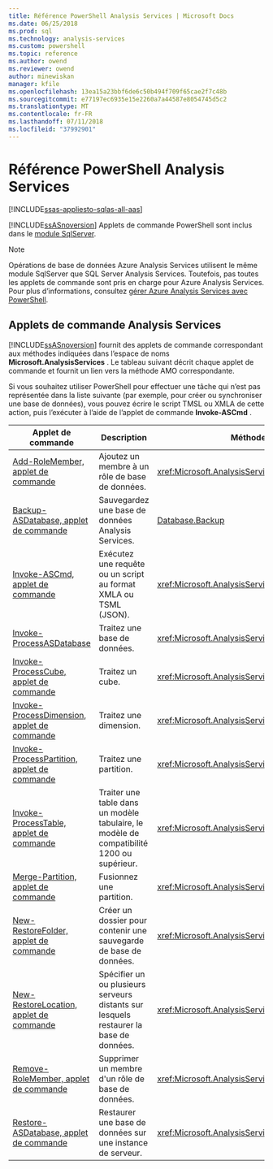 ```yaml
---
title: Référence PowerShell Analysis Services | Microsoft Docs
ms.date: 06/25/2018
ms.prod: sql
ms.technology: analysis-services
ms.custom: powershell
ms.topic: reference
ms.author: owend
ms.reviewer: owend
author: minewiskan
manager: kfile
ms.openlocfilehash: 13ea15a23bbf6de6c50b494f709f65cae2f7c48b
ms.sourcegitcommit: e77197ec6935e15e2260a7a44587e8054745d5c2
ms.translationtype: MT
ms.contentlocale: fr-FR
ms.lasthandoff: 07/11/2018
ms.locfileid: "37992901"
---
```

# <a name="analysis-services-powershell-reference"></a>Référence PowerShell Analysis Services
[!INCLUDE[ssas-appliesto-sqlas-all-aas](../../includes/ssas-appliesto-sqlas-all-aas.md)]

  [!INCLUDE[ssASnoversion](../../includes/ssasnoversion-md.md)] Applets de commande PowerShell sont inclus dans le [module SqlServer](https://www.powershellgallery.com/packages/SqlServer/21.0.17099). 
  
>[!NOTE] 
> Opérations de base de données Azure Analysis Services utilisent le même module SqlServer que SQL Server Analysis Services. Toutefois, pas toutes les applets de commande sont pris en charge pour Azure Analysis Services. Pour plus d’informations, consultez [gérer Azure Analysis Services avec PowerShell](https://docs.microsoft.com/azure/analysis-services/analysis-services-powershell).
  
##  <a name="bkmk_cmdlets"></a> Applets de commande Analysis Services  
 [!INCLUDE[ssASnoversion](../../includes/ssasnoversion-md.md)] fournit des applets de commande correspondant aux méthodes indiquées dans l’espace de noms **Microsoft.AnalysisServices** . Le tableau suivant décrit chaque applet de commande et fournit un lien vers la méthode AMO correspondante.  
  
 Si vous souhaitez utiliser PowerShell pour effectuer une tâche qui n’est pas représentée dans la liste suivante (par exemple, pour créer ou synchroniser une base de données), vous pouvez écrire le script TMSL ou XMLA de cette action, puis l’exécuter à l’aide de l’applet de commande **Invoke-ASCmd** .  
  
|Applet de commande|Description|Méthodes AMO équivalentes|  
|------------|-----------------|----------------------------|  
|[Add-RoleMember, applet de commande](https://docs.microsoft.com/powershell/module/sqlserver/Add-RoleMember)|Ajoutez un membre à un rôle de base de données.|<xref:Microsoft.AnalysisServices.RoleMemberCollection.Add%2A>|  
|[Backup-ASDatabase, applet de commande](https://docs.microsoft.com/powershell/module/sqlserver/backup-asdatabase)|Sauvegardez une base de données Analysis Services.|[Database.Backup](https://msdn.microsoft.com/library/microsoft.analysisservices.database.backup.aspx)|  
|[Invoke-ASCmd, applet de commande](https://docs.microsoft.com/powershell/module/sqlserver/invoke-ascmd)|Exécutez une requête ou un script au format XMLA ou TSML (JSON).|<xref:Microsoft.AnalysisServices.Core.Server.Execute%2A>|  
|[Invoke-ProcessASDatabase](https://docs.microsoft.com/powershell/module/sqlserver/invoke-processasdatabase)|Traitez une base de données.|<xref:Microsoft.AnalysisServices.IProcessable.Process%2A>|  
|[Invoke-ProcessCube, applet de commande](https://docs.microsoft.com/powershell/module/sqlserver/invoke-processcube)|Traitez un cube.|<xref:Microsoft.AnalysisServices.IProcessable.Process%2A>|  
|[Invoke-ProcessDimension, applet de commande](https://docs.microsoft.com/powershell/module/sqlserver/invoke-processdimension)|Traitez une dimension.|<xref:Microsoft.AnalysisServices.IProcessable.Process%2A>|  
|[Invoke-ProcessPartition, applet de commande](https://docs.microsoft.com/powershell/module/sqlserver/invoke-processpartition)|Traitez une partition.|<xref:Microsoft.AnalysisServices.IProcessable.Process%2A>|  
|[Invoke-ProcessTable, applet de commande](https://docs.microsoft.com/powershell/module/sqlserver/invoke-processtable)|Traiter une table dans un modèle tabulaire, le modèle de compatibilité 1200 ou supérieur.|<xref:Microsoft.AnalysisServices.IProcessable.Process%2A>|  
|[Merge-Partition, applet de commande](https://docs.microsoft.com/powershell/module/sqlserver/merge-partition)|Fusionnez une partition.|<xref:Microsoft.AnalysisServices.Partition.Merge%2A>|  
|[New-RestoreFolder, applet de commande](https://docs.microsoft.com/powershell/module/sqlserver/new-restorefolder)|Créer un dossier pour contenir une sauvegarde de base de données.|<xref:Microsoft.AnalysisServices.RestoreFolder>|  
|[New-RestoreLocation, applet de commande](https://docs.microsoft.com/powershell/module/sqlserver/new-restorelocation)|Spécifier un ou plusieurs serveurs distants sur lesquels restaurer la base de données.|<xref:Microsoft.AnalysisServices.RestoreLocation>|  
|[Remove-RoleMember, applet de commande](https://docs.microsoft.com/powershell/module/sqlserver/remove-rolemember)|Supprimer un membre d'un rôle de base de données.|<xref:Microsoft.AnalysisServices.RoleMemberCollection.Remove%2A>|  
|[Restore-ASDatabase, applet de commande](https://docs.microsoft.com/powershell/module/sqlserver/restore-asdatabase)|Restaurer une base de données sur une instance de serveur.|<xref:Microsoft.AnalysisServices.Core.Server.Restore%2A>|  
  

  
  
